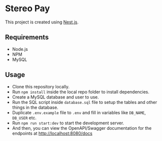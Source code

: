 # Stereo Pay

This project is created using [Nest.js](http://nestjs.com/).

## Requirements

- Node.js
- NPM
- MySQL

## Usage

- Clone this repository locally.
- Run `npm install` inside the local repo folder to install dependencies.
- Create a MySQL database and user to use.
- Run the SQL script inside `database.sql` file to setup the tables and other things in the database.
- Duplicate `.env.example` file to `.env` and fill in variables like `DB_NAME`, `DB_USER` etc.
- Run `npm run start:dev` to start the development server.
- And then, you can view the OpenAPI/Swagger documentation for the endpoints at [http://localhost:8080/docs](http://localhost:8080/docs)
